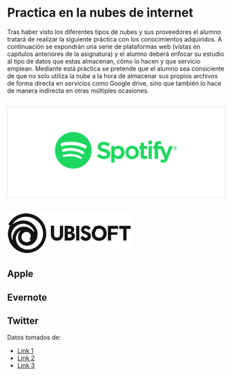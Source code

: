 # Practica en la nubes de internet

Tras haber visto los diferentes tipos de nubes y sus proveedores el alumno tratará de realizar la siguiente práctica con los conocimientos adquiridos. A continuación se expondrán una serie de plataformas web (vistas en capítulos anteriores de la asignatura) y el alumno deberá enfocar su estudio al tipo de datos que estas almacenan, cómo lo hacen y que servicio emplean. Mediante está práctica se pretende que el alumno sea consiciente de que no solo utiliza la nube a la hora de almacenar sus propios archivos de forma directa en servicios como Google drive, sino que también lo hace de manera indirecta en otras múltiples ocasiones.

## ![alt text](spotify.png)

## ![alt text](Ubisoft.png)

## Apple 

## Evernote

## Twitter



Datos tomados de: 
+ [Link 1](https://www.xertica.com/computacion-en-la-nube-definicion-ejemplos-y-usos-practicos/)
+ [Link 2](https://www.xertica.com/blog/spotify-google-cloud)
+ [Link 3](https://cloud.google.com/customers/ubisoft/)
